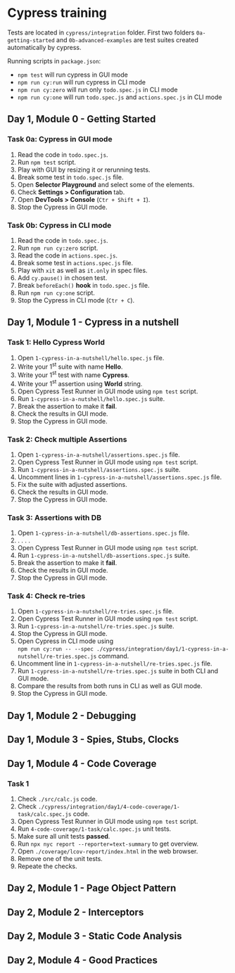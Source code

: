 # Cypress training
Tests are located in `cypress/integration` folder.
First two folders `0a-getting-started` and `0b-advanced-examples` are test suites created automatically by cypress.

Running scripts in `package.json`:
- `npm test` will run cypress in GUI mode
- `npm run cy:run` will run cypress in CLI mode
- `npm run cy:zero` will run only <code>todo.spec.js</code> in CLI mode
- `npm run cy:one` will run <code>todo.spec.js</code> and <code>actions.spec.js</code> in CLI mode

## Day 1, Module 0 - Getting Started
### Task 0a: Cypress in GUI mode
<ol>
<li>Read the code in <code>todo.spec.js</code>.</li>
<li>Run <code>npm test</code> script.</li>
<li>Play with GUI by resizing it or rerunning tests.</li>
<li>Break some test in <code>todo.spec.js</code> file.</li>
<li>Open <strong>Selector Playground</strong> and select some of the elements.</li>
<li>Check <strong>Settings > Configuration</strong> tab.</li>
<li>Open <strong>DevTools > Console</strong> (<code>Ctr + Shift + I</code>).</li>
<li>Stop the Cypress in GUI mode.</li>
</ol>

### Task 0b: Cypress in CLI mode
<ol>
<li>Read the code in <code>todo.spec.js</code>.</li>
<li>Run <code>npm run cy:zero</code> script.</li>
<li>Read the code in <code>actions.spec.js</code>.</li>
<li>Break some test in <code>actions.spec.js</code> file.</li>
<li>Play with <code>xit</code> as well as <code>it.only</code> in spec files.</li>
<li>Add <code>cy.pause()</code> in chosen test.</li>
<li>Break <code>beforeEach()</code> <strong>hook</strong> in <code>todo.spec.js</code> file.</li>
<li>Run <code>npm run cy:one</code> script.</li>
<li>Stop the Cypress in CLI mode (<code>Ctr + C</code>).</li>
</ol>


## Day 1, Module 1 - Cypress in a nutshell
### Task 1: Hello Cypress World
<ol>
<li>Open <code>1-cypress-in-a-nutshell/hello.spec.js</code> file.</li>
<li>Write your 1<sup>st</sup> suite with name <strong>Hello</strong>.</li>
<li>Write your 1<sup>st</sup> test with name <strong>Cypress</strong>.</li>
<li>Write your 1<sup>st</sup> assertion using <strong>World</strong> string.</li>
<li>Open Cypress Test Runner in GUI mode using <code>npm test</code> script.</li>
<li>Run <code>1-cypress-in-a-nutshell/hello.spec.js</code> suite.</li>
<li>Break the assertion to make it <strong>fail</strong>.</li>
<li>Check the results in GUI mode.</li>
<li>Stop the Cypress in GUI mode.</li>
</ol>

### Task 2: Check multiple Assertions
<ol>
<li>Open <code>1-cypress-in-a-nutshell/assertions.spec.js</code> file.</li>
<li>Open Cypress Test Runner in GUI mode using <code>npm test</code> script.</li>
<li>Run <code>1-cypress-in-a-nutshell/assertions.spec.js</code> suite.</li>
<li>Uncomment lines in <code>1-cypress-in-a-nutshell/assertions.spec.js</code> file.</li>
<li>Fix the suite with adjusted assertions.</li>
<li>Check the results in GUI mode.</li>
<li>Stop the Cypress in GUI mode.</li>
</ol>

### Task 3: Assertions with DB
<ol>
<li>Open <code>1-cypress-in-a-nutshell/db-assertions.spec.js</code> file.</li>
<li>. . . .</li>
<li>Open Cypress Test Runner in GUI mode using <code>npm test</code> script.</li>
<li>Run <code>1-cypress-in-a-nutshell/db-assertions.spec.js</code> suite.</li>
<li>Break the assertion to make it <strong>fail</strong>.</li>
<li>Check the results in GUI mode.</li>
<li>Stop the Cypress in GUI mode.</li>
</ol>

### Task 4: Check re-tries
<ol>
<li>Open <code>1-cypress-in-a-nutshell/re-tries.spec.js</code> file.</li>
<li>Open Cypress Test Runner in GUI mode using <code>npm test</code> script.</li>
<li>Run <code>1-cypress-in-a-nutshell/re-tries.spec.js</code> suite.</li>
<li>Stop the Cypress in GUI mode.</li>
<li>Open Cypress in CLI mode using<br />
<code>npm run cy:run -- --spec ./cypress/integration/day1/1-cypress-in-a-nutshell/re-tries.spec.js</code> command.</li>
<li>Uncomment line in <code>1-cypress-in-a-nutshell/re-tries.spec.js</code> file.</li>
<li>Run <code>1-cypress-in-a-nutshell/re-tries.spec.js</code> suite in both CLI and GUI mode.</li>
<li>Compare the results from both runs in CLI as well as GUI mode.</li>
<li>Stop the Cypress in GUI mode.</li>
</ol>


## Day 1, Module 2 - Debugging


## Day 1, Module 3 - Spies, Stubs, Clocks


## Day 1, Module 4 - Code Coverage
### Task 1
<ol>
<li>Check <code>./src/calc.js</code> code.</li>
<li>Check <code>./cypress/integration/day1/4-code-coverage/1-task/calc.spec.js</code> code.</li>
<li>Open Cypress Test Runner in GUI mode using <code>npm test</code> script.</li>
<li>Run <code>4-code-coverage/1-task/calc.spec.js</code> unit tests.</li>
<li>Make sure all unit tests <strong>passed</strong>.</li>
<li>Run <code>npx nyc report --reporter=text-summary</code> to get overview.</li>
<li>Open <code>./coverage/lcov-report/index.html</code> in the web browser.</li>
<li>Remove one of the unit tests.</li>
<li>Repeate the checks.</li>
</ol>


## Day 2, Module 1 - Page Object Pattern


## Day 2, Module 2 - Interceptors


## Day 2, Module 3 - Static Code Analysis


## Day 2, Module 4 - Good Practices
